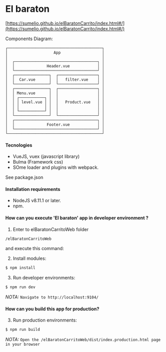 # El baraton


[https://sumelio.github.io/elBaratonCarrito/index.html#/](https://sumelio.github.io/elBaratonCarrito/index.html#/)

Components Diagram:


	┌─────────────────────────────────────────┐
	│                    App                  │
	│                                         │
	│  ┌────────────────────────────────────┐ │
	│  │              Header.vue            │ │
	│  └────────────────────────────────────┘ │
	│  ┌───────────────┐  ┌─────────────────┐ │
	│  │  Car.vue      │  │   filter.vue    │ │
	│  └───────────────┘  └─────────────────┘ │
	│  ┌───────────────┐  ┌─────────────────┐ │
	│  │ Menu.vue      │  │                 │ │
	│  │ ┌───────────┐ │  │                 │ │
	│  │ │ level.vue │ │  │   Product.vue   │ │
	│  │ │           │ │  │                 │ │
	│  │ └───────────┘ │  │                 │ │
	│  └───────────────┘  └─────────────────┘ │
	│  ┌────────────────────────────────────┐ │
	│  │              Footer.vue            │ │
	│  └────────────────────────────────────┘ │
	└─────────────────────────────────────────┘


#### Tecnologies

- VueJS, vuex (javascript library)
- Bulma (Framework css)
- SOme loader and plugins with webpack.

See package.json

#### Installation requirements

- NodeJS v8.11.1 or later.
- npm.

#### How can you execute 'El baraton' app in developer environment ?

1. Enter to elBaratonCarritoWeb folder 

```bash
/elBaratonCarritoWeb
```
and execute this command:

2. Install modules:

```bash
$ npm install
```

3. Run developer environments:

```bash
$ npm run dev
```

*NOTA:* ```Navigate to http://localhost:9104/```

#### How can you build this app for production?

3. Run production environments:

```bash
$ npm run build
```

*NOTA:* ```Open the /elBaratonCarritoWeb/dist/index.production.html page in your browser```
